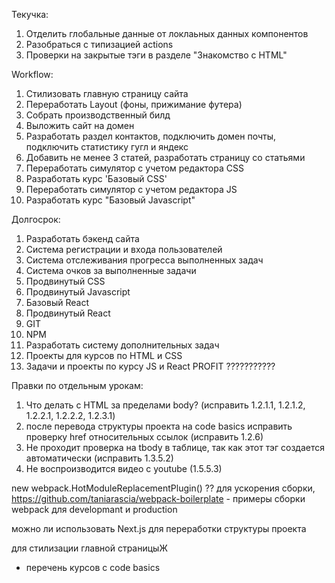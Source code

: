 Текучка:

1. Отделить глобальные данные от локлаьных данных компонентов
2. Разобраться с типизацией actions
3. Проверки на закрытые тэги в разделе "Знакомство с HTML"

Workflow:

1. Стилизовать главную страницу сайта
2. Переработать Layout (фоны, прижимание футера)
3. Собрать производственный билд
4. Выложить сайт на домен
5. Разработать раздел контактов, подключить домен почты, подключить статистику гугл и яндекс
6. Добавить не менее 3 статей, разработать страницу со статьями
7. Переработать симулятор с учетом редактора CSS
8. Разработать курс 'Базовый CSS'
9. Переработать симулятор с учетом редактора JS
10. Разработать курс "Базовый Javascript"

Долгосрок:

1. Разработать бэкенд сайта
2. Система регистрации и входа пользователей
3. Система отслеживания прогресса выполненных задач
4. Система очков за выполненные задачи
5. Продвинутый CSS
6. Продвинутый Javascript
7. Базовый React
8. Продвинутый React
9. GIT
10. NPM
11. Разработать систему дополнительных задач
12. Проекты для курсов по HTML и CSS
13. Задачи и проекты по курсу JS и React
    PROFIT ???????????

Правки по отдельным урокам:

1. Что делать с HTML за пределами body? (исправить 1.2.1.1, 1.2.1.2, 1.2.2.1, 1.2.2.2, 1.2.3.1)
2. после перевода структуры проекта на code basics исправить проверку href относительных ссылок (исправить 1.2.6)
3. Не проходит проверка на tbody в таблице, так как этот тэг создается автоматически (исправить 1.3.5.2)
4. Не воспроизводится видео с youtube (1.5.5.3)

new webpack.HotModuleReplacementPlugin() ?? для ускорения сборки,
https://github.com/taniarascia/webpack-boilerplate - примеры сборки webpack для developmant и production

можно ли использовать Next.js для переработки структуры проекта

для стилизации главной страницыЖ

- перечень курсов с code basics
